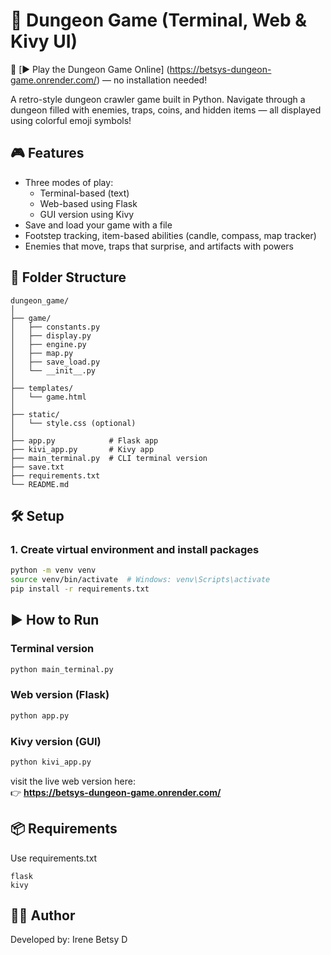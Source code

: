 # 🧩 Dungeon Game (Terminal, Web & Kivy UI)

🔗 [▶️ Play the Dungeon Game Online]
(https://betsys-dungeon-game.onrender.com/)     —     no installation needed!

A retro-style dungeon crawler game built in Python. Navigate through a dungeon filled with enemies, traps, coins, and hidden items — all displayed using colorful emoji symbols!

## 🎮 Features

- Three modes of play:
  - Terminal-based (text)
  - Web-based using Flask
  - GUI version using Kivy
- Save and load your game with a file
- Footstep tracking, item-based abilities (candle, compass, map tracker)
- Enemies that move, traps that surprise, and artifacts with powers

## 📁 Folder Structure

```
dungeon_game/
│
├── game/
│   ├── constants.py
│   ├── display.py
│   ├── engine.py
│   ├── map.py
│   ├── save_load.py
│   └── __init__.py
│
├── templates/
│   └── game.html
│
├── static/
│   └── style.css (optional)
│
├── app.py            # Flask app
├── kivi_app.py       # Kivy app
├── main_terminal.py  # CLI terminal version
├── save.txt
├── requirements.txt
└── README.md
```

## 🛠️ Setup

### 1. Create virtual environment and install packages

```bash
python -m venv venv
source venv/bin/activate  # Windows: venv\Scripts\activate
pip install -r requirements.txt
```

## ▶️ How to Run

### Terminal version

```bash
python main_terminal.py
```

### Web version (Flask)

```bash
python app.py
```

### Kivy version (GUI)

```bash
python kivi_app.py
```

visit the live web version here:  
👉 **https://betsys-dungeon-game.onrender.com/**

## 📦 Requirements

Use requirements.txt
```
flask
kivy
```

## 🧑‍💻 Author

Developed by: Irene Betsy D


